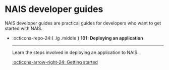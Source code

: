 # NAIS developer guides

NAIS developer guides are practical guides for developers who want to get started with NAIS.

<div class="grid cards" markdown>

-   :octicons-repo-24:{ .lg .middle } **101: Deploying an application**

    ---

    Learn the steps involved in deploying an application to NAIS.

    [:octicons-arrow-right-24: Getting started](./application.md)

